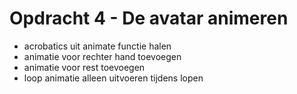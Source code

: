 # Opdracht 4 - De avatar animeren

* acrobatics uit animate functie halen
* animatie voor rechter hand toevoegen
* animatie voor rest toevoegen
* loop animatie alleen uitvoeren tijdens lopen

